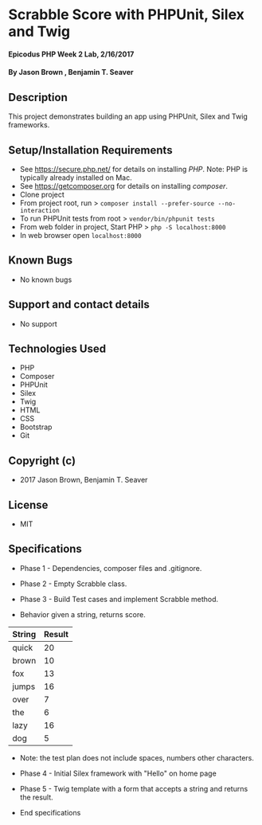 # Scrabble Score with PHPUnit, Silex and Twig

#### Epicodus PHP Week 2 Lab, 2/16/2017

#### By Jason Brown , Benjamin T. Seaver

## Description

This project demonstrates building an app using PHPUnit, Silex and Twig frameworks.

## Setup/Installation Requirements
* See https://secure.php.net/ for details on installing _PHP_.  Note: PHP is typically already installed on Mac.
* See https://getcomposer.org for details on installing _composer_.
* Clone project
* From project root, run > `composer install --prefer-source --no-interaction`
* To run PHPUnit tests from root > `vendor/bin/phpunit tests`
* From web folder in project, Start PHP > `php -S localhost:8000`
* In web browser open `localhost:8000`

## Known Bugs
* No known bugs

## Support and contact details
* No support

## Technologies Used
* PHP
* Composer
* PHPUnit
* Silex
* Twig
* HTML
* CSS
* Bootstrap
* Git

## Copyright (c)
* 2017 Jason Brown, Benjamin T. Seaver

## License
* MIT

## Specifications
* Phase 1 - Dependencies, composer files and .gitignore.
* Phase 2 - Empty Scrabble class.
* Phase 3 - Build Test cases and implement Scrabble method.

* Behavior given a string, returns score.

| String              | Result             |
|--------------|----------------------------|
| quick          |     20           |  
| brown          |     10 |  
| fox          |     13 |
| jumps         |     16 |
| over          |     7 |
| the          |     6 |
| lazy          |     16 |                                 
| dog          |     5 |

* Note: the test plan does not include spaces, numbers other characters.

* Phase 4 - Initial Silex framework with "Hello" on home page
* Phase 5 - Twig template with a form that accepts a string and returns the result.

* End specifications
